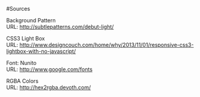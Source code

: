 #Sources

Background Pattern <br>
URL: http://subtlepatterns.com/debut-light/

CSS3 Light Box <br>
URL: http://www.designcouch.com/home/why/2013/11/01/responsive-css3-lightbox-with-no-javascript/

Font: Nunito <br>
URL: http://www.google.com/fonts

RGBA Colors <br>
URL: http://hex2rgba.devoth.com/
